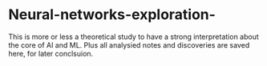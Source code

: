 # Neural-networks-exploration-
This is more or less a theoretical study to have a strong interpretation about the core of AI and ML. 
Plus all analysied notes and discoveries are saved here, for later conclsuion. 
